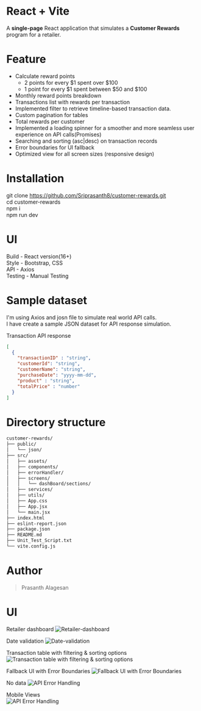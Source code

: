 # React + Vite
A **single-page** React application that simulates a **Customer Rewards** program for a retailer.

# Feature
- Calculate reward points<br/>
    - 2 points for every $1 spent over $100<br/>
    - 1 point for every $1 spent between $50 and $100<br/>
- Monthly reward points breakdown<br/>
- Transactions list with rewards per transaction<br/>
- Implemented filter to retrieve timeline-based transaction data.<br/>
- Custom pagination for tables<br/>
- Total rewards per customer<br/>
- Implemented a loading spinner for a smoother and more seamless user experience on API calls(Promises)<br/>
- Searching and sorting (asc|desc) on transaction records<br/>
- Error boundaries for UI fallback<br/>
- Optimized view for all screen sizes (responsive design)<br/>

# Installation
git clone https://github.com/Sriprasanth8/customer-rewards.git<br/>
cd customer-rewards<br/>
npm i<br/>
npm run dev<br/>

# UI
Build - React version(16+)<br/>
Style - Bootstrap, CSS<br/>
API - Axios<br/>
Testing - Manual Testing<br/>

# Sample dataset
I'm using Axios and josn file to simulate real world API calls.<br/>
I have create a sample JSON dataset for API response simulation.<br/>

Transaction API response<br/>
```json
[
  {
    "transactionID" : "string",
    "customerId": "string",
    "customerName": "string",
    "purchaseDate": "yyyy-mm-dd",
    "product" : "string",
    "totalPrice" : "number"
  }
]
```

# Directory structure
```bash
customer-rewards/
├── public/
│   └── json/
├── src/
│   ├── assets/
│   ├── components/
│   ├── errorHandler/
│   ├── screens/
│   │   └── dashBoard/sections/
│   ├── services/
│   ├── utils/
│   ├── App.css
│   ├── App.jsx
│   └── main.jsx
├── index.html
├── eslint-report.json
├── package.json
├── README.md
├── Unit_Test_Script.txt
└── vite.config.js
```

# Author
> Prasanth Alagesan

# UI
Retailer dashboard
<img src="./src/assets/uiImages/Landing-page.png" alt="Retailer-dashboard" />

Date validation
<img src="./src/assets/uiImages/Date-validation.png"  alt="Date-validation" />

Transaction table with filtering & sorting options
<img src="./src/assets/uiImages/Datas-for-specific-timeline.png" alt="Transaction table with filtering & sorting options" />

Fallback UI with Error Boundaries
<img src="./src/assets/uiImages/Fallback-ui.png"  alt="Fallback UI with Error Boundaries" />

No data
<img src="./src/assets/uiImages/No-data.png"  alt="API Error Handling" />

Mobile Views<br/>
<img src="./src/assets/uiImages/Mobile-view.png"  alt="API Error Handling" />
